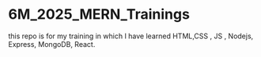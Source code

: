 # 6M_2025_MERN_Trainings
 this repo is for my training in which I have learned HTML,CSS , JS , Nodejs, Express, MongoDB, React.
